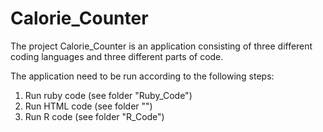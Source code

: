 # Calorie_Counter

The project Calorie_Counter is an application consisting of three different coding languages and three different parts of code.

The application need to be run according to the following steps:
1. Run ruby code (see folder "Ruby_Code")
2. Run HTML code (see folder "")
3. Run R code (see folder "R_Code")

